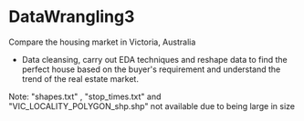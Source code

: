 # DataWrangling3
Compare the housing market in Victoria, Australia

-	Data cleansing, carry out EDA techniques and reshape data to find the perfect house based on the buyer's requirement and understand the trend of the real estate market.

Note: "shapes.txt" , "stop_times.txt" and "VIC_LOCALITY_POLYGON_shp.shp" not available due to being large in size
